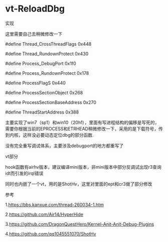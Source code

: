 # vt-ReloadDbg

实现

这里需要自己去稍微修改一下

#define  Thread_CrossThreadFlags 0x448

#define  Thread_RundownProtect 0x430

#define  Process_DebugPort 0x1f0

#define  Process_RundownProtect 0x178

#define  ProcessFlagS 0x440

#define  ProcessSectionObject 0x268

#define  ProcessSectionBaseAddress 0x270

#define  ThreadStartAddress 0x388


主要实现了win7（sp1）和win10（20h1），里面有写进程结构的偏移是写死的，需要你根据当前的EPROCESS和ETRHEAD稍微修改一下，采用的是下载符号，传到内核，这样没必要动态定位dbg的部分函数.

没有完全重写调试体系，主要涉及debugport的地方都重写了

vt部分

hook函数有airhv版本，建议编译mini版本，非mini版本中部分反调试出现r3查询idt而引发的irql错误

同时也内嵌了一个vt，用的是ShotHv，这里对里面的ept和cr3做了部分修改

参考

1.https://bbs.kanxue.com/thread-260034-1.htm

2.https://github.com/Air14/HyperHide

3.https://github.com/DragonQuestHero/Kernel-Anit-Anit-Debug-Plugins

4.https://github.com/qq1045551070/ShotHv
